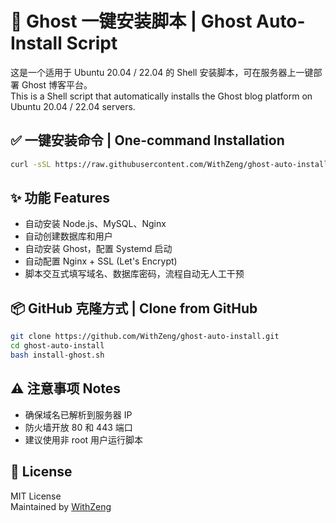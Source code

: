 # 🚀 Ghost 一键安装脚本 | Ghost Auto-Install Script

这是一个适用于 Ubuntu 20.04 / 22.04 的 Shell 安装脚本，可在服务器上一键部署 Ghost 博客平台。  
This is a Shell script that automatically installs the Ghost blog platform on Ubuntu 20.04 / 22.04 servers.

## ✅ 一键安装命令 | One-command Installation

```bash
curl -sSL https://raw.githubusercontent.com/WithZeng/ghost-auto-install/main/install-ghost.sh | bash
```

## ✨ 功能 Features

- 自动安装 Node.js、MySQL、Nginx
- 自动创建数据库和用户
- 自动安装 Ghost，配置 Systemd 启动
- 自动配置 Nginx + SSL (Let's Encrypt)
- 脚本交互式填写域名、数据库密码，流程自动无人工干预

## 📦 GitHub 克隆方式 | Clone from GitHub

```bash
git clone https://github.com/WithZeng/ghost-auto-install.git
cd ghost-auto-install
bash install-ghost.sh
```

## ⚠ 注意事项 Notes

- 确保域名已解析到服务器 IP
- 防火墙开放 80 和 443 端口
- 建议使用非 root 用户运行脚本

## 🪪 License

MIT License  
Maintained by [WithZeng](https://github.com/WithZeng)
